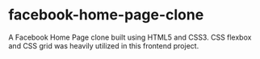 # facebook-home-page-clone
A Facebook Home Page clone built using HTML5 and CSS3. CSS flexbox and CSS grid was heavily utilized in this frontend project.
